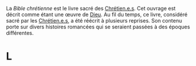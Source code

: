 <!-- TITLE: Bible chrétienne -->
<!-- SUBTITLE: Présentation de la Bible chrétienne -->

La *Bible chrétienne* est le livre sacré des [Chrétien.e.s](/religion/confession/christianisme). Cet ouvrage est décrit comme étant une œuvre de [Dieu](/religion/divinite/dieu-chretien). Au fil du temps, ce livre, considéré sacré par les [Chrétien.e.s](/religion/confession/christianisme), a été réécrit à plusieurs reprises. Son contenu porte sur divers histoires romancées qui se seraient passées à des époques différentes.

# L